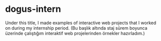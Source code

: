 # dogus-intern
Under this title, I made examples of interactive web projects that I worked on during my internship period.
(Bu başlık altında staj sürem boyunca üzerinde çalıştığım interaktif web projelerinden örnekler hazırladım.)

